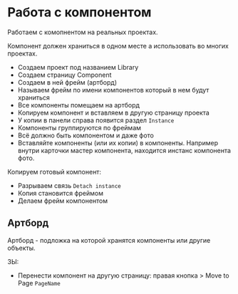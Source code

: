 # Работа с компонентом
Работаем с комопнентом на реальных проектах.

Компонент должен храниться в одном месте а использовать во многих проектах.

* Создаем проект под названием Library
* Создаем страницу Component
* Создаем в ней фрейм (артборд)
* Называем фрейм по имени компонентов который в нем будут храниться
* Все компоненты помещаем на артборд
* Копируем компонент и вставляем в другую страницу проекта
* У копии в панели справа появится раздел `Instance`
* Компоненты группируются по фреймам
* Всё должно быть компонентом и даже фото
* Вставляйте компоненты (или их копии) в компоненты. Например внутри карточки мастер компонента, находится инстанс компонента фото.

Копируем готовый компонент:
* Разрываем связь `Detach instance`
* Копия становится фреймом
* Делаем фрейм компонентом

## Артборд
Артборд - подложка на которой хранятся компоненты или другие объекты.

ЗЫ:
* Перенести компонент на другую страницу: правая кнопка > Move to Page `PageName`
